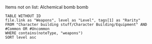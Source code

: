 Items not on list:
Alchemical bomb
bomb

```dataview
TABLE WITHOUT ID
file.link as "Weapons", level as "Level", tags[1] as "Rarity"
FROM "Character building stuff/Character Building/Equipment" AND #Common OR #Uncommon 
WHERE contains(noteType, "weapons") 
SORT level asc
```



